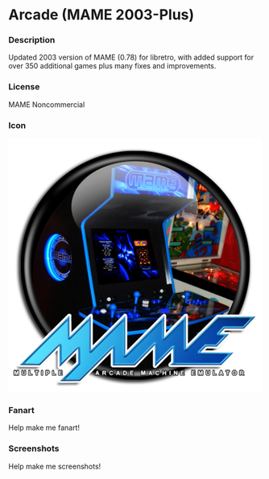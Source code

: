 # Arcade (MAME 2003-Plus)

### Description

Updated 2003 version of MAME (0.78) for libretro, with added support for over 350 additional games plus many fixes and improvements.

### License

MAME Noncommercial

### Icon

![Arcade (MAME 2003-Plus) icon](game.libretro.mame2003_plus/resources/icon.png)

### Fanart

Help make me fanart!

### Screenshots

Help make me screenshots!
